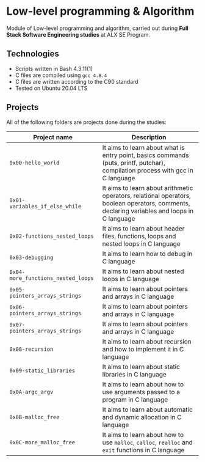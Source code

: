 # Low-level programming & Algorithm
Module of Low-level programming and algorithm, carried out during **Full Stack Software Engineering studies** at ALX SE Program.

## Technologies
* Scripts written in Bash 4.3.11(1)
* C files are compiled using `gcc 4.8.4`
* C files are written according to the C90 standard
* Tested on Ubuntu 20.04 LTS

## Projects
All of the following folders are projects done during the studies:

|Project name |	Description |
|-------------|-------------|
|`0x00-hello_world` |It aims to learn about what is entry point, basics commands (puts, printf, putchar), compilation process with gcc in C language|
|`0x01-variables_if_else_while` |It aims to learn about arithmetic operators, relational operators, boolean operators, comments, declaring variables and loops in C language|
|`0x02-functions_nested_loops` |It aims to learn about header files, functions, loops and nested loops in C language|
|`0x03-debugging` |It aims to learn how to debug in C language|
|`0x04-more_functions_nested_loops` | It aims to learn about nested loops in C language|
|`0x05-pointers_arrays_strings` | It aims to learn about pointers and arrays in C language|
|`0x06-pointers_arrays_strings` |	It aims to learn about pointers and arrays in C language |
|`0x07-pointers_arrays_strings` |	It aims to learn about pointers and arrays in C language |
|`0x08-recursion` |	It aims to learn about recursion and how to implement it in C language |
|`0x09-static_libraries` |	It aims to learn about static libraries in C language |
|`0x0A-argc_argv` |	It aims to learn about how to use arguments passed to a program in C language |
|`0x0B-malloc_free` |	It aims to learn about automatic and dynamic allocation in C language |
|`0x0C-more_malloc_free` |	It aims to learn about how to use `malloc`, `calloc`, `realloc` and `exit` functions in C language |
